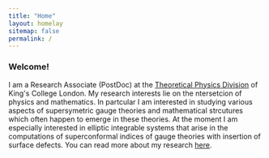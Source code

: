 ```yaml
---
title: "Home"
layout: homelay
sitemap: false
permalink: /
---
```


### Welcome!

I am a Research Associate (PostDoc) at the <a href="https://www.kcl.ac.uk/research/theoretical-physics">Theoretical Physics Division</a> 
of King's College London. My research interests lie on the ntersetcion of physics and mathematics. In partcular I am interested in 
studying various aspects of supersymetric gauge theories and mathematical strcutures which often happen to emerge in  these 
theories. At the moment I am especially interested in elliptic integrable systems that arise in the computations of superconformal indices 
of gauge theories with insertion of surface defects. You can read more about my research <a href="/research/" target="_blank">here</a>.




